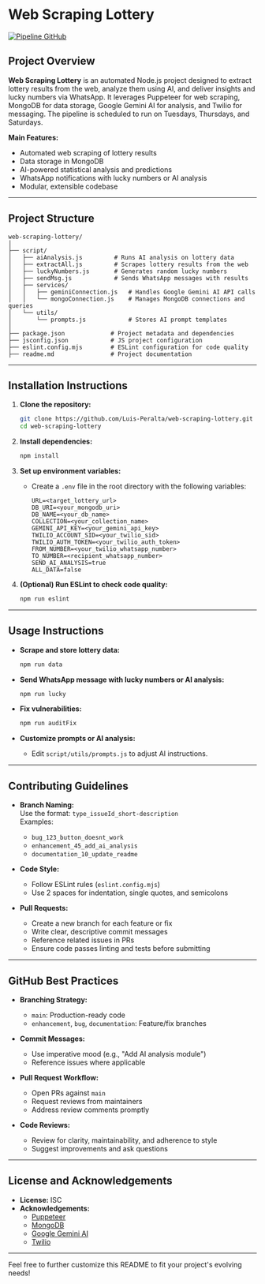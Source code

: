 # Web Scraping Lottery

[![Pipeline GitHub](https://github.com/Luis-Peralta/web-scraping-lottery/actions/workflows/github-action.yml/badge.svg)](https://github.com/Luis-Peralta/web-scraping-lottery/actions/workflows/github-action.yml)

## Project Overview

**Web Scraping Lottery** is an automated Node.js project designed to extract lottery results from the web, analyze them using AI, and deliver insights and lucky numbers via WhatsApp. It leverages Puppeteer for web scraping, MongoDB for data storage, Google Gemini AI for analysis, and Twilio for messaging. The pipeline is scheduled to run on Tuesdays, Thursdays, and Saturdays.

**Main Features:**
- Automated web scraping of lottery results
- Data storage in MongoDB
- AI-powered statistical analysis and predictions
- WhatsApp notifications with lucky numbers or AI analysis
- Modular, extensible codebase

---

## Project Structure

```
web-scraping-lottery/
│
├── script/
│   ├── aiAnalysis.js         # Runs AI analysis on lottery data
│   ├── extractAll.js         # Scrapes lottery results from the web
│   ├── luckyNumbers.js       # Generates random lucky numbers
│   ├── sendMsg.js            # Sends WhatsApp messages with results
│   ├── services/
│   │   ├── geminiConnection.js   # Handles Google Gemini AI API calls
│   │   └── mongoConnection.js    # Manages MongoDB connections and queries
│   └── utils/
│       └── prompts.js            # Stores AI prompt templates
│
├── package.json             # Project metadata and dependencies
├── jsconfig.json            # JS project configuration
├── eslint.config.mjs        # ESLint configuration for code quality
├── readme.md                # Project documentation
```

---

## Installation Instructions

1. **Clone the repository:**
	 ```sh
	 git clone https://github.com/Luis-Peralta/web-scraping-lottery.git
	 cd web-scraping-lottery
	 ```

2. **Install dependencies:**
	 ```sh
	 npm install
	 ```

3. **Set up environment variables:**
	 - Create a `.env` file in the root directory with the following variables:
		 ```
		 URL=<target_lottery_url>
		 DB_URI=<your_mongodb_uri>
		 DB_NAME=<your_db_name>
		 COLLECTION=<your_collection_name>
		 GEMINI_API_KEY=<your_gemini_api_key>
		 TWILIO_ACCOUNT_SID=<your_twilio_sid>
		 TWILIO_AUTH_TOKEN=<your_twilio_auth_token>
		 FROM_NUMBER=<your_twilio_whatsapp_number>
		 TO_NUMBER=<recipient_whatsapp_number>
		 SEND_AI_ANALYSIS=true
		 ALL_DATA=false
		 ```

4. **(Optional) Run ESLint to check code quality:**
	 ```sh
	 npm run eslint
	 ```

---

## Usage Instructions

- **Scrape and store lottery data:**
	```sh
	npm run data
	```

- **Send WhatsApp message with lucky numbers or AI analysis:**
	```sh
	npm run lucky
	```

- **Fix vulnerabilities:**
	```sh
	npm run auditFix
	```

- **Customize prompts or AI analysis:**
	- Edit `script/utils/prompts.js` to adjust AI instructions.

---

## Contributing Guidelines

- **Branch Naming:**  
	Use the format: `type_issueId_short-description`  
	Examples:  
	- `bug_123_button_doesnt_work`
	- `enhancement_45_add_ai_analysis`
	- `documentation_10_update_readme`

- **Code Style:**  
	- Follow ESLint rules (`eslint.config.mjs`)
	- Use 2 spaces for indentation, single quotes, and semicolons

- **Pull Requests:**  
	- Create a new branch for each feature or fix
	- Write clear, descriptive commit messages
	- Reference related issues in PRs
	- Ensure code passes linting and tests before submitting

---

## GitHub Best Practices

- **Branching Strategy:**  
	- `main`: Production-ready code  
	- `enhancement`, `bug`, `documentation`: Feature/fix branches

- **Commit Messages:**  
	- Use imperative mood (e.g., "Add AI analysis module")
	- Reference issues where applicable

- **Pull Request Workflow:**  
	- Open PRs against `main`
	- Request reviews from maintainers
	- Address review comments promptly

- **Code Reviews:**  
	- Review for clarity, maintainability, and adherence to style
	- Suggest improvements and ask questions

---

## License and Acknowledgements

- **License:** ISC
- **Acknowledgements:**  
	- [Puppeteer](https://github.com/puppeteer/puppeteer)
	- [MongoDB](https://www.mongodb.com/)
	- [Google Gemini AI](https://ai.google.dev/)
	- [Twilio](https://www.twilio.com/)

---

Feel free to further customize this README to fit your project's evolving needs!